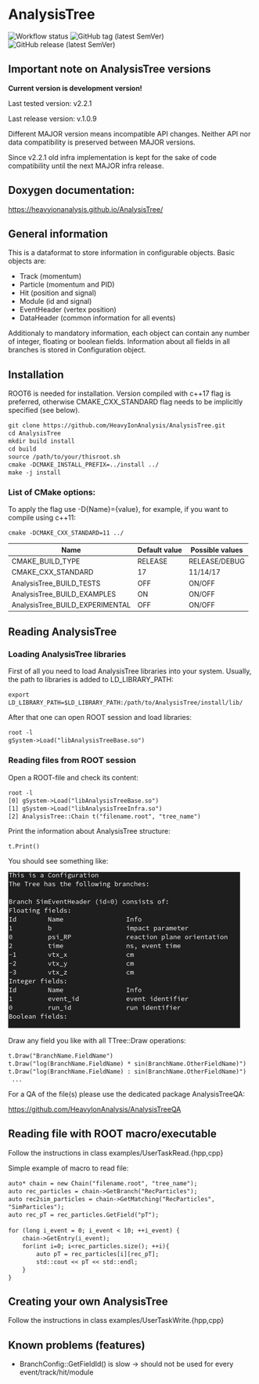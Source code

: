 # AnalysisTree
![Workflow status](https://github.com/HeavyIonAnalysis/AnalysisTree/workflows/CMake/badge.svg)
![GitHub tag (latest SemVer)](https://img.shields.io/github/v/tag/HeavyIonAnalysis/AnalysisTree?sort=semver)
![GitHub release (latest SemVer)](https://img.shields.io/github/v/release/HeavyIonAnalysis/AnalysisTree)

## Important note on AnalysisTree versions

**Current version is development version!**

Last tested version: v2.2.1

Last release version: v.1.0.9

Different MAJOR version means incompatible API changes. 
Neither API nor data compatibility is preserved between MAJOR versions.

Since v2.2.1 old infra implementation is kept for the sake of code compatibility until the next MAJOR infra release.

## Doxygen documentation:

https://heavyionanalysis.github.io/AnalysisTree/

## General information

This is a dataformat to store information in configurable objects. Basic objects are:
 - Track (momentum)
 - Particle (momentum and PID)
 - Hit (position and signal)
 - Module (id and signal)
 - EventHeader (vertex position)
 - DataHeader (common information for all events)

Additionaly to mandatory information, each object can contain any number of integer, floating or boolean fields.
Information about all fields in all branches is stored in Configuration object.

## Installation

ROOT6 is needed for installation. Version compiled with c++17 flag is preferred, otherwise CMAKE_CXX_STANDARD flag needs to be implicitly specified (see below).

    git clone https://github.com/HeavyIonAnalysis/AnalysisTree.git
    cd AnalysisTree
    mkdir build install
    cd build
    source /path/to/your/thisroot.sh
    cmake -DCMAKE_INSTALL_PREFIX=../install ../
    make -j install
  
### List of CMake options:

To apply the flag use -D{Name}={value}, for example, if you want to compile using c++11:
    
    cmake -DCMAKE_CXX_STANDARD=11 ../

| Name  | Default value | Possible values |
| ------------- | ------------- | ---------- |
| CMAKE_BUILD_TYPE  | RELEASE  | RELEASE/DEBUG |
| CMAKE_CXX_STANDARD  | 17  | 11/14/17 |
| AnalysisTree_BUILD_TESTS  | OFF  | ON/OFF |
| AnalysisTree_BUILD_EXAMPLES  | ON  | ON/OFF |
| AnalysisTree_BUILD_EXPERIMENTAL  | OFF  | ON/OFF |

## Reading AnalysisTree 

### Loading AnalysisTree libraries

First of all you need to load AnalysisTree libraries into your system. Usually, the path to libraries is added to LD_LIBRARY_PATH:

    export LD_LIBRARY_PATH=$LD_LIBRARY_PATH:/path/to/AnalysisTree/install/lib/

After that one can open ROOT session and load libraries:

    root -l
    gSystem->Load("libAnalysisTreeBase.so")

### Reading files from ROOT session

Open a ROOT-file and check its content:
    
    root -l
    [0] gSystem->Load("libAnalysisTreeBase.so")
    [1] gSystem->Load("libAnalysisTreeInfra.so")
    [2] AnalysisTree::Chain t("filename.root", "tree_name")
     
Print the information about AnalysisTree structure:

    t.Print()

You should see something like:

![Test Image 1](https://github.com/HeavyIonAnalysis/AnalysisTree/blob/master/docs/pics/Config.png)


Draw any field you like with all TTree::Draw operations:

    t.Draw("BranchName.FieldName")
    t.Draw("log(BranchName.FieldName) * sin(BranchName.OtherFieldName)")
    t.Draw("log(BranchName.FieldName) : sin(BranchName.OtherFieldName)")
     ...

For a QA of the file(s) please use the dedicated package AnalysisTreeQA:

https://github.com/HeavyIonAnalysis/AnalysisTreeQA

## Reading file with ROOT macro/executable

Follow the instructions in class examples/UserTaskRead.{hpp,cpp}

Simple example of macro to read file:

    auto* chain = new Chain("filename.root", "tree_name");
    auto rec_particles = chain->GetBranch("RecParticles");
    auto rec2sim_particles = chain->GetMatching("RecParticles", "SimParticles");
    auto rec_pT = rec_particles.GetField("pT");
    
    for (long i_event = 0; i_event < 10; ++i_event) {
        chain->GetEntry(i_event);
        for(int i=0; i<rec_particles.size(); ++i){
            auto pT = rec_particles[i][rec_pT];
            std::cout << pT << std::endl;
        }
    }

## Creating your own AnalysisTree 

Follow the instructions in class examples/UserTaskWrite.{hpp,cpp}

## Known problems (features)
 - BranchConfig::GetFieldId() is slow -> should not be used for every event/track/hit/module

